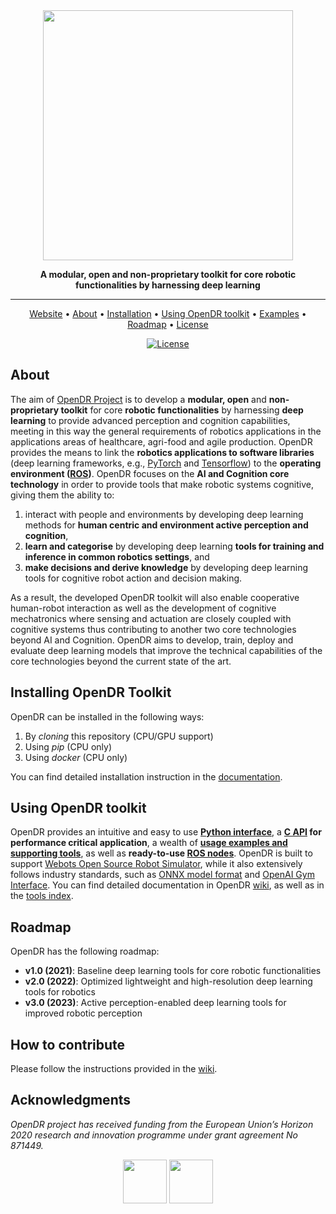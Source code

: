 <div align="center">

<img src="docs/reference/images/opendr_logo.png" width="400px">

**A modular, open and non-proprietary toolkit for core robotic functionalities by harnessing deep learning**
______________________________________________________________________

<p align="center">
  <a href="https://www.opendr.eu/">Website</a> •
  <a href="#about">About</a> •
  <a href="docs/reference/installation.md">Installation</a> •  
  <a href="#using-opendr-toolkit">Using OpenDR toolkit</a> •
  <a href="projects">Examples</a> •
  <a href="#roadmap">Roadmap</a> •  
  <a href="LICENSE">License</a>
</p>

[![License](https://img.shields.io/badge/License-Apache_2.0-blue.svg)](https://opensource.org/licenses/Apache-2.0)
  
</div>

## About

The aim of [OpenDR Project](https://opendr.eu) is to develop a **modular, open** and **non-proprietary toolkit** for core **robotic functionalities** by harnessing **deep learning** to provide advanced perception and cognition capabilities, meeting in this way the general requirements of robotics applications in the applications areas of healthcare, agri-food and agile production. 
OpenDR provides the means to link the **robotics applications to software libraries** (deep learning frameworks, e.g., [PyTorch](https://pytorch.org/) and [Tensorflow](https://www.tensorflow.org/)) to the **operating environment ([ROS](https://www.ros.org/))**. 
OpenDR focuses on the **AI and Cognition core technology** in order to provide tools that make robotic systems cognitive, giving them the ability to:
1. interact with people and environments by developing deep learning methods for **human centric and environment active perception and cognition**,
2. **learn and categorise** by developing deep learning **tools for training and inference in common robotics settings**, and 
3. **make decisions and derive knowledge** by developing deep learning tools for cognitive robot action and decision making.

As a result, the developed OpenDR toolkit will also enable cooperative human-robot interaction as well as the development of cognitive mechatronics where sensing and actuation are closely coupled with cognitive systems thus contributing to another two core technologies beyond AI and Cognition. 
OpenDR aims to develop, train, deploy and evaluate deep learning models that improve the technical capabilities of the core technologies beyond the current state of the art. 

## Installing OpenDR Toolkit

OpenDR can be installed in the following ways:
1. By *cloning* this repository (CPU/GPU support)
2. Using *pip* (CPU only)
3. Using *docker* (CPU only)

You can find detailed installation instruction in the [documentation](docs/reference/installation.md).

## Using OpenDR toolkit
OpenDR provides an intuitive and easy to use **[Python interface](src/opendr)**, a **[C API](src/c_api) for performance critical application**, a wealth of **[usage examples and supporting tools](projects)**, as well as **ready-to-use [ROS nodes](projects/opendr_ws)**.
OpenDR is built to support [Webots Open Source Robot Simulator](https://cyberbotics.com/), while it also extensively follows industry standards, such as [ONNX model format](https://onnx.ai/) and [OpenAI Gym Interface](https://gym.openai.com/). 
You can find detailed documentation in OpenDR [wiki](https://github.com/tasostefas/opendr_internal/wiki), as well as in the [tools index](docs/reference/index.md).

## Roadmap
OpenDR has the following roadmap:
- **v1.0 (2021)**: Baseline deep learning tools for core robotic functionalities
- **v2.0 (2022)**: Optimized lightweight and high-resolution deep learning tools for robotics
- **v3.0 (2023)**: Active perception-enabled deep learning tools for improved robotic perception

## How to contribute
Please follow the instructions provided in the [wiki](https://github.com/tasostefas/opendr_internal/wiki). 


## Acknowledgments
*OpenDR project has received funding from the European Union’s Horizon 2020 research and innovation programme under grant agreement No 871449.*
<div align="center">
<img src="https://user-images.githubusercontent.com/16520105/123549590-6a9f4b00-d772-11eb-998a-ed4c70133617.png" height="70"> <img src="https://user-images.githubusercontent.com/16520105/123549536-31ff7180-d772-11eb-9c81-6cc98b7d2e1e.png" height="70">
</div>
